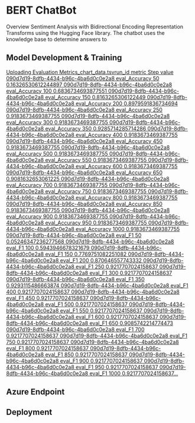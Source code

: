 # BERT ChatBot
Overview
Sentiment Analysis with Bidirectional Encoding Representation Transforms using the Hugging Face library. The chatbot uses the knowledge base to determine answers to



## Model Development & Training

[Uploading Evaluation Metrics_chart_data.tsvrun_id	metric	Step	value
090d7d19-8dfb-4434-b96c-4ba6d0c0e2a8	eval_Accuracy	50	0.16326530612244897
090d7d19-8dfb-4434-b96c-4ba6d0c0e2a8	eval_Accuracy	100	0.6836734693877551
090d7d19-8dfb-4434-b96c-4ba6d0c0e2a8	eval_Accuracy	150	0.8163265306122449
090d7d19-8dfb-4434-b96c-4ba6d0c0e2a8	eval_Accuracy	200	0.8979591836734694
090d7d19-8dfb-4434-b96c-4ba6d0c0e2a8	eval_Accuracy	250	0.9183673469387755
090d7d19-8dfb-4434-b96c-4ba6d0c0e2a8	eval_Accuracy	300	0.9183673469387755
090d7d19-8dfb-4434-b96c-4ba6d0c0e2a8	eval_Accuracy	350	0.9285714285714286
090d7d19-8dfb-4434-b96c-4ba6d0c0e2a8	eval_Accuracy	400	0.9183673469387755
090d7d19-8dfb-4434-b96c-4ba6d0c0e2a8	eval_Accuracy	450	0.9183673469387755
090d7d19-8dfb-4434-b96c-4ba6d0c0e2a8	eval_Accuracy	500	0.9183673469387755
090d7d19-8dfb-4434-b96c-4ba6d0c0e2a8	eval_Accuracy	550	0.9183673469387755
090d7d19-8dfb-4434-b96c-4ba6d0c0e2a8	eval_Accuracy	600	0.9183673469387755
090d7d19-8dfb-4434-b96c-4ba6d0c0e2a8	eval_Accuracy	650	0.9081632653061225
090d7d19-8dfb-4434-b96c-4ba6d0c0e2a8	eval_Accuracy	700	0.9183673469387755
090d7d19-8dfb-4434-b96c-4ba6d0c0e2a8	eval_Accuracy	750	0.9183673469387755
090d7d19-8dfb-4434-b96c-4ba6d0c0e2a8	eval_Accuracy	800	0.9183673469387755
090d7d19-8dfb-4434-b96c-4ba6d0c0e2a8	eval_Accuracy	850	0.9183673469387755
090d7d19-8dfb-4434-b96c-4ba6d0c0e2a8	eval_Accuracy	900	0.9183673469387755
090d7d19-8dfb-4434-b96c-4ba6d0c0e2a8	eval_Accuracy	950	0.9183673469387755
090d7d19-8dfb-4434-b96c-4ba6d0c0e2a8	eval_Accuracy	1000	0.9183673469387755
090d7d19-8dfb-4434-b96c-4ba6d0c0e2a8	eval_F1	50	0.05246347236277568
090d7d19-8dfb-4434-b96c-4ba6d0c0e2a8	eval_F1	100	0.5943946678321679
090d7d19-8dfb-4434-b96c-4ba6d0c0e2a8	eval_F1	150	0.7769751082251082
090d7d19-8dfb-4434-b96c-4ba6d0c0e2a8	eval_F1	200	0.870646557743332
090d7d19-8dfb-4434-b96c-4ba6d0c0e2a8	eval_F1	250	0.9217707024158637
090d7d19-8dfb-4434-b96c-4ba6d0c0e2a8	eval_F1	300	0.9217707024158637
090d7d19-8dfb-4434-b96c-4ba6d0c0e2a8	eval_F1	350	0.9293115486663874
090d7d19-8dfb-4434-b96c-4ba6d0c0e2a8	eval_F1	400	0.9217707024158637
090d7d19-8dfb-4434-b96c-4ba6d0c0e2a8	eval_F1	450	0.9217707024158637
090d7d19-8dfb-4434-b96c-4ba6d0c0e2a8	eval_F1	500	0.9217707024158637
090d7d19-8dfb-4434-b96c-4ba6d0c0e2a8	eval_F1	550	0.9217707024158637
090d7d19-8dfb-4434-b96c-4ba6d0c0e2a8	eval_F1	600	0.9217707024158637
090d7d19-8dfb-4434-b96c-4ba6d0c0e2a8	eval_F1	650	0.9085742214774473
090d7d19-8dfb-4434-b96c-4ba6d0c0e2a8	eval_F1	700	0.9217707024158637
090d7d19-8dfb-4434-b96c-4ba6d0c0e2a8	eval_F1	750	0.9217707024158637
090d7d19-8dfb-4434-b96c-4ba6d0c0e2a8	eval_F1	800	0.9217707024158637
090d7d19-8dfb-4434-b96c-4ba6d0c0e2a8	eval_F1	850	0.9217707024158637
090d7d19-8dfb-4434-b96c-4ba6d0c0e2a8	eval_F1	900	0.9217707024158637
090d7d19-8dfb-4434-b96c-4ba6d0c0e2a8	eval_F1	950	0.9217707024158637
090d7d19-8dfb-4434-b96c-4ba6d0c0e2a8	eval_F1	1000	0.9217707024158637…]()

## Azure Endpoint


## Deployment
